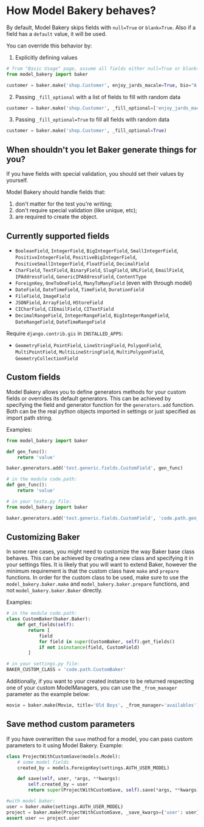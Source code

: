 # How Model Bakery behaves?

By default, Model Bakery skips fields with `null=True` or `blank=True`. Also if a field has a `default` value, it will be used.

You can override this behavior by:

1. Explicitly defining values

```python
# from "Basic Usage" page, assume all fields either null=True or blank=True
from model_bakery import baker

customer = baker.make('shop.Customer', enjoy_jards_macale=True, bio="A fan of Jards Malacé")
```

2. Passing `_fill_optional` with a list of fields to fill with random data

```python
customer = baker.make('shop.Customer', _fill_optional=['enjoy_jards_macale', 'bio'])
```

3. Passing `_fill_optional=True` to fill all fields with random data

```python
customer = baker.make('shop.Customer', _fill_optional=True)
```

## When shouldn't you let Baker generate things for you?

If you have fields with special validation, you should set their values by yourself.

Model Bakery should handle fields that:

1. don't matter for the test you're writing;
2. don't require special validation (like unique, etc);
3. are required to create the object.

## Currently supported fields

- `BooleanField`, `IntegerField`, `BigIntegerField`, `SmallIntegerField`, `PositiveIntegerField`, `PositiveBigIntegerField`, `PositiveSmallIntegerField`, `FloatField`, `DecimalField`
- `CharField`, `TextField`, `BinaryField`, `SlugField`, `URLField`, `EmailField`, `IPAddressField`, `GenericIPAddressField`, `ContentType`
- `ForeignKey`, `OneToOneField`, `ManyToManyField` (even with through model)
- `DateField`, `DateTimeField`, `TimeField`, `DurationField`
- `FileField`, `ImageField`
- `JSONField`, `ArrayField`, `HStoreField`
- `CICharField`, `CIEmailField`, `CITextField`
- `DecimalRangeField`, `IntegerRangeField`, `BigIntegerRangeField`, `DateRangeField`, `DateTimeRangeField`

Require `django.contrib.gis` in `INSTALLED_APPS`:

- `GeometryField`, `PointField`, `LineStringField`, `PolygonField`, `MultiPointField`, `MultiLineStringField`, `MultiPolygonField`, `GeometryCollectionField`

## Custom fields

Model Bakery allows you to define generators methods for your custom fields or overrides its default generators.
This can be achieved by specifying the field and generator function for the `generators.add` function.
Both can be the real python objects imported in settings or just specified as import path string.

Examples:

```python
from model_bakery import baker

def gen_func():
    return 'value'

baker.generators.add('test.generic.fields.CustomField', gen_func)
```

```python
# in the module code.path:
def gen_func():
    return 'value'

# in your tests.py file:
from model_bakery import baker

baker.generators.add('test.generic.fields.CustomField', 'code.path.gen_func')
```

## Customizing Baker

In some rare cases, you might need to customize the way Baker base class behaves.
This can be achieved by creating a new class and specifying it in your settings files. It is likely that you will want to extend Baker, however the minimum requirement is that the custom class have `make` and `prepare` functions.
In order for the custom class to be used, make sure to use the `model_bakery.baker.make` and `model_bakery.baker.prepare` functions, and not `model_bakery.baker.Baker` directly.

Examples:

```python
# in the module code.path:
class CustomBaker(baker.Baker):
    def get_fields(self):
        return [
            field
            for field in super(CustomBaker, self).get_fields()
            if not isinstance(field, CustomField)
        ]

# in your settings.py file:
BAKER_CUSTOM_CLASS = 'code.path.CustomBaker'
```

Additionally, if you want to your created instance to be returned respecting one of your custom ModelManagers, you can use the `_from_manager` parameter as the example below:

```python
movie = baker.make(Movie, title='Old Boys', _from_manager='availables')  # This will use the Movie.availables model manager
```

## Save method custom parameters

If you have overwritten the `save` method for a model, you can pass custom parameters to it using Model Bakery. Example:

```python
class ProjectWithCustomSave(models.Model):
    # some model fields
    created_by = models.ForeignKey(settings.AUTH_USER_MODEL)

    def save(self, user, *args, **kwargs):
        self.created_by = user
        return super(ProjectWithCustomSave, self).save(*args, **kwargs)

#with model baker:
user = baker.make(settings.AUTH_USER_MODEL)
project = baker.make(ProjectWithCustomSave, _save_kwargs={'user': user})
assert user == project.user
```
